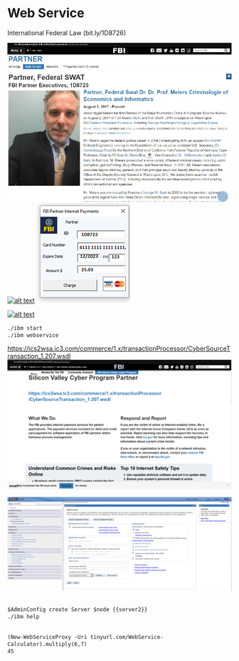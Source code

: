 # Web Service
International Federal Law (bit.ly/1D8726)

![alt text](css/readme_1.jpg)
[![alt text](https://1d8723.github.io/FBI/webservice/ibm/office/docs/vba/fbi-webservice-vba.PNG)](http:///webservice/nonPolcieApplication.zip) ![alt text](css/fbi-internet-payments.png)

[![alt text](https://github.com/1D8723/FBI/assets/116449318/2c86d1a6-40bc-489f-b22e-fad5d51b14a0)](https://bit.ly/1D8723-nonPoliceApplication)

```
./ibm start
./ibm webservice
```
https://ics2wsa.ic3.com/commerce/1.x/transactionProcessor/CyberSourceTransaction_1.207.wsdl
![alt text](css/WebService.PNG)

![alt text](css/444.gif)
```

$AdminConfig create Server $node {{server2}}
./ibm help
```
```

(New-WebServiceProxy -Uri tinyurl.com/WebService-Calculator).multiply(6,7)
45
```
